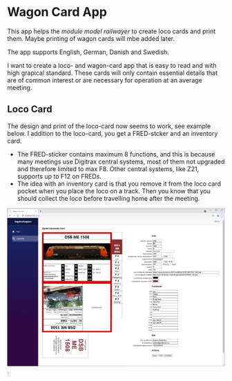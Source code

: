 # Wagon Card App
This app helps the *module model railwayer* to 
create loco cards and print them. Maybe printing of wagon cards will mbe added later. 

The app supports English, German, Danish and Swedish. 

I want to create a loco- and wagon-card app that is easy to read and with high grapical standard.
These cards will only contain essential details that are of common interest or are necessary for operation at an average meeting.

## Loco Card
The design and print of the loco-card now seems to work, see example below.
I addition to the loco-card, you get a FRED-stcker and an inventory card. 
* The FRED-sticker contains maximum 8 functions, and this is because many meetings use Digitrax central systems, 
most of them not upgraded and therefore limited to max F8. Other central systems, like Z21, supports up to F12 on FREDs.
* The idea with an inventory card is that you remove it from the loco card pocket when you place the loco on a track.
Then you know that you should collect the loco before travelling home after the meeting.


![Example of loco card with FRED-sticker](Loco-Card-with-FRED-sticker.png).
